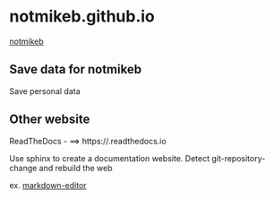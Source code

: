 # notmikeb.github.io
[notmikeb](https://notmikeb.github.io/)

## Save data for notmikeb
Save personal data

## Other website
ReadTheDocs - <project-name> ==> https://<project-name>.readthedocs.io

Use sphinx to create a documentation website. Detect git-repository-change and rebuild the web

ex. [markdown-editor](http://markdown-editor.readthedocs.io/en/latest/)
